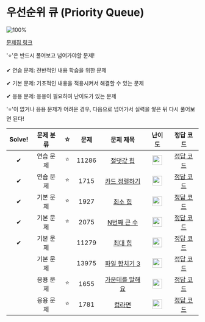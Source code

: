 # 우선순위 큐 (Priority Queue)

![100%](https://progress-bar.dev/5/?scale=8&title=progress&width=500&color=babaca&suffix=/8)

[문제집 링크](https://www.acmicpc.net/workbook/view/9502)

'⭐️'은 반드시 풀어보고 넘어가야할 문제!

✔ 연습 문제: 전반적인 내용 학습을 위한 문제

✔ 기본 문제: 기초적인 내용을 적용시켜서 해결할 수 있는 문제

✔ 응용 문제: 응용이 필요하여 난이도가 있는 문제


'⭐️'이 없거나 응용 문제가 어려운 경우, 다음으로 넘어가서 실력을 쌓은 뒤 다시 풀어보면 된다!

| Solve! | 문제 분류 | ☆ | 문제 | 문제 제목 | 난이도 | 정답 코드 |
| :--: | :--: | :--: | :--: | :--: | :--: | :--: |
| ✔ | 연습 문제 | ⭐️ | 11286 | [절댓값 힙](https://www.acmicpc.net/problem/11286) | <img height="25px" width="25px" src="https://static.solved.ac/tier_small/10.svg"/> | [정답 코드](../0x0F_PriorityQueue/11286.cpp) |
| ✔ | 연습 문제 | ⭐️ | 1715 | [카드 정렬하기](https://www.acmicpc.net/problem/1715) | <img height="25px" width="25px" src="https://static.solved.ac/tier_small/12.svg"/> | [정답 코드](../0x0F_PriorityQueue/1715.cpp) |
| ✔ | 기본 문제 | ⭐️ | 1927 | [최소 힙](https://www.acmicpc.net/problem/1927) | <img height="25px" width="25px" src="https://static.solved.ac/tier_small/9.svg"/> | [정답 코드](../0x0F_PriorityQueue/1927.cpp) |
| ✔ | 기본 문제 | ⭐️ | 2075 | [N번째 큰 수](https://www.acmicpc.net/problem/2075) | <img height="25px" width="25px" src="https://static.solved.ac/tier_small/9.svg"/> | [정답 코드](../0x0F_PriorityQueue/2075.cpp) |
| ✔ | 기본 문제 |  | 11279 | [최대 힙](https://www.acmicpc.net/problem/11279) | <img height="25px" width="25px" src="https://static.solved.ac/tier_small/9.svg"/> | [정답 코드](../0x0F_PriorityQueue/11279.cpp) |
|| 기본 문제 |  | 13975 | [파일 합치기 3](https://www.acmicpc.net/problem/13975) | <img height="25px" width="25px" src="https://static.solved.ac/tier_small/12.svg"/> | [정답 코드](../0x0F_PriorityQueue/13975.cpp) |
|| 응용 문제 | ⭐️ | 1655 | [가운데를 말해요](https://www.acmicpc.net/problem/1655) | <img height="25px" width="25px" src="https://static.solved.ac/tier_small/14.svg"/> | [정답 코드](../0x0F_PriorityQueue/1655.cpp) |
|| 응용 문제 | ⭐️ | 1781 | [컵라면](https://www.acmicpc.net/problem/1781) | <img height="25px" width="25px" src="https://static.solved.ac/tier_small/14.svg"/> | [정답 코드](../0x0F_PriorityQueue/1781.cpp) |
